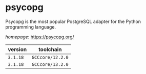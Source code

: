# psycopg

Psycopg is the most popular PostgreSQL adapter for the Python programming language.

*homepage*: <https://psycopg.org/>

version | toolchain
--------|----------
``3.1.18`` | ``GCCcore/12.2.0``
``3.1.18`` | ``GCCcore/13.2.0``
